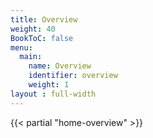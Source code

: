 ```yaml
---
title: Overview
weight: 40
BookToC: false
menu:
  main:
    name: Overview
    identifier: overview
    weight: 1 
layout : full-width
---
```


{{< partial "home-overview" >}}